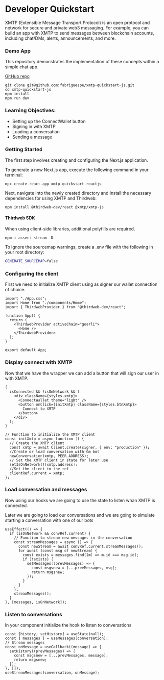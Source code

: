 # Developer Quickstart

XMTP (Extensible Message Transport Protocol) is an open protocol and network for secure and private web3 messaging. For example, you can build an app with XMTP to send messages between blockchain accounts, including chat/DMs, alerts, announcements, and more.

### Demo App

This repository demonstrates the implementation of these concepts within a simple chat app.

[GitHub repo](https://github.com/fabriguespe/xmtp-quickstart-js)

```tsx
git clone git@github.com:fabriguespe/xmtp-quickstart-js.git
cd xmtp-quickstart-js
npm install
npm run dev
```

### Learning Objectives:

- Setting up the ConnectWallet button
- Signing in with XMTP
- Loading a conversation
- Sending a message

### Getting Started

The first step involves creating and configuring the Next.js application.

To generate a new Next.js app, execute the following command in your terminal:

```tsx
npx create-react-app xmtp-quickstart-reactjs
```

Next, navigate into the newly created directory and install the necessary dependencies for using XMTP and Thirdweb:

```tsx
npm install @thirdweb-dev/react @xmtp/xmtp-js
```

#### Thirdweb SDK

When using client-side libraries, additional polyfills are required.

```tsx
npm i assert stream -D
```

To ignore the sourcemap warnings, create a .env file with the following in your root directory:

```bash
GENERATE_SOURCEMAP=false
```

### Configuring the client

First we need to initialize XMTP client using as signer our wallet connection of choice.

```tsx
import "./App.css";
import Home from "./components/Home";
import { ThirdwebProvider } from "@thirdweb-dev/react";

function App() {
  return (
    <ThirdwebProvider activeChain="goerli">
      <Home />
    </ThirdwebProvider>
  );
}

export default App;
```

### Display connect with XMTP

Now that we have the wrapper we can add a button that will sign our user in with XMTP.

```tsx
{
  isConnected && !isOnNetwork && (
    <div className={styles.xmtp}>
      <ConnectWallet theme="light" />
      <button onClick={initXmtp} className={styles.btnXmtp}>
        Connect to XMTP
      </button>
    </div>
  );
}
```

```tsx
// Function to initialize the XMTP client
const initXmtp = async function () {
  // Create the XMTP client
  const xmtp = await Client.create(signer, { env: "production" });
  //Create or load conversation with Gm bot
  newConversation(xmtp, PEER_ADDRESS);
  // Set the XMTP client in state for later use
  setIsOnNetwork(!!xmtp.address);
  //Set the client in the ref
  clientRef.current = xmtp;
};
```

### Load conversation and messages

Now using our hooks we are going to use the state to listen whan XMTP is connected.

Later we are going to load our conversations and we are going to simulate starting a conversation with one of our bots

```tsx
useEffect(() => {
  if (isOnNetwork && convRef.current) {
    // Function to stream new messages in the conversation
    const streamMessages = async () => {
      const newStream = await convRef.current.streamMessages();
      for await (const msg of newStream) {
        const exists = messages.find((m) => m.id === msg.id);
        if (!exists) {
          setMessages((prevMessages) => {
            const msgsnew = [...prevMessages, msg];
            return msgsnew;
          });
        }
      }
    };
    streamMessages();
  }
}, [messages, isOnNetwork]);
```

### Listen to conversations

In your component initialize the hook to listen to conversations

```tsx
const [history, setHistory] = useState(null);
const { messages } = useMessages(conversation);
// Stream messages
const onMessage = useCallback((message) => {
  setHistory((prevMessages) => {
    const msgsnew = [...prevMessages, message];
    return msgsnew;
  });
}, []);
useStreamMessages(conversation, onMessage);
```
